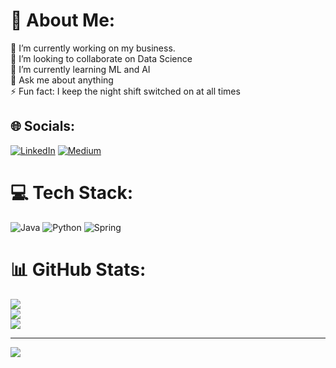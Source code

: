 # 💫 About Me:
🔭 I’m currently working on my business.<br>👯 I’m looking to collaborate on Data Science<br>🌱 I’m currently learning ML and AI<br>💬 Ask me about anything<br>⚡ Fun fact: I keep the night shift switched on at all times


## 🌐 Socials:
[![LinkedIn](https://img.shields.io/badge/LinkedIn-%230077B5.svg?logo=linkedin&logoColor=white)](https://linkedin.com/in/https://www.linkedin.com/in/furkan-yilmaz13/) [![Medium](https://img.shields.io/badge/Medium-12100E?logo=medium&logoColor=white)](https://medium.com/@kisacafeye) 

# 💻 Tech Stack:
![Java](https://img.shields.io/badge/java-%23ED8B00.svg?style=for-the-badge&logo=java&logoColor=white) ![Python](https://img.shields.io/badge/python-3670A0?style=for-the-badge&logo=python&logoColor=ffdd54) ![Spring](https://img.shields.io/badge/spring-%236DB33F.svg?style=for-the-badge&logo=spring&logoColor=white)
# 📊 GitHub Stats:
![](https://github-readme-stats.vercel.app/api?username=coderfeye13&theme=dark&hide_border=false&include_all_commits=true&count_private=false)<br/>
![](https://github-readme-streak-stats.herokuapp.com/?user=coderfeye13&theme=dark&hide_border=false)<br/>
![](https://github-readme-stats.vercel.app/api/top-langs/?username=coderfeye13&theme=dark&hide_border=false&include_all_commits=true&count_private=false&layout=compact)

---
[![](https://visitcount.itsvg.in/api?id=coderfeye13&icon=5&color=3)](https://visitcount.itsvg.in)

<!-- Proudly created with GPRM ( https://gprm.itsvg.in ) -->
